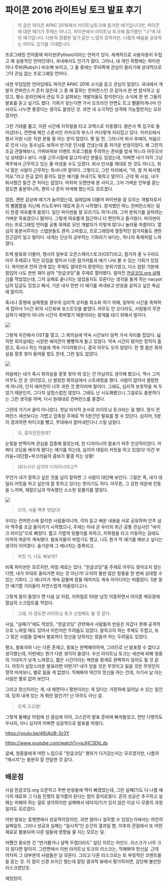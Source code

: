 # 파이콘 2016 라이트닝 토크 발표 후기

> 이 글은 파이콘 APAC 2016에서 라이트닝토크에 참가한 얘기입니다만, 파이콘에 대한 얘기가 주제는 아니고, 파이콘에서 라이트닝 토크에 참가했던 "나"에 대한 얘기입니다. 다분히 장황한 일기 같은 느낌이 강하지만, 나름의 배움을 공유하는 의미도 있기를 기대합니다.

프로그래밍 언어중에 파이썬(Python)이라는 언어가 있다. 세계적으로 사용자층이 두텁고 꽤 실용적인 언어인데다, 국내에서도 인기가 많다. 그러나, 내 개인 취향에는 파이썬이나 루비(Ruby)나 비슷해 보이고, 그 둘 중에는 루비쪽에 관심이 쏠리기에 상대적으로 그닥 관심 없는 프로그래밍 언어다.

내겐 무덤덤한 언어임에도 파이콘 APAC 2016 소식을 듣고 관심이 일었다. 국내에서 개발자 컨퍼런스가 흔치 않은데 그 중 꽤 흥하는 컨퍼런스인 것 같아서 한 번 참석하고 싶었고, 평소 온라인에서 관심 두고 살펴보는 개발자들도 참석한다는 소식에 한 번 그들의 발표를 듣고 싶기도 했다. 기회가 닿는다면 가서 오프라인 안면도 트고 뻘쭘하게나마 인사라도 나누면 좋겠다는 생각도 들었던 것. 과연 내 소극적인 성격에 가능할런지는 모르겠지만.

그런 기대를 품고, 이른 시간에 지하철을 타고 코엑스로 이동했다. 봉은사 쪽 입구로 들어섰더니, 전면에 메인 스폰서인 카카오의 부스가 커다랗게 자리잡고 있다. 카카오에서 행사 지원 나온 직원 분들 중 아는 분이 많았다. 몇 달 전, 그러니까 퇴사 후에야, 처음으로 인사 나눈 동수님도 보여서 반가운 인사를 건냈는데 좀 차가운 반응이었다. 왜 그런지 조금 관찰해보니, 가위바위보 이벤트 프로그램을 주최하는 준비를 밤새 하느라 아웃오브넋 상태였나 보다. 서울 근무시절에 알고지내던 분들도 있었는데, 어쩌면 내가 아직 그냥 제주에서 근무하고 있는 줄 아셨을 수도 있겠다. 퇴사 인사를 제대로 한 것도 아니고, 워낙 많은 사람이 근무하는 회사니까 말이다. 그렇다고, 그런 자리에서, "아, 참 저 퇴사했어요."라고 뜬금 없이 묻지도 않은 얘기를 꺼내기도 뭐하고 말이다. 근데 뭐 사실, 내가 퇴사했건 말건 큰 차이는 없었다. 어차피 오랜만에 본 사이고, 그저 가벼운 안부를 묻는 정도면 충분하니까, 괜히 나 혼자 어색해 했는지도 모르겠다.

암튼, 괜한 감상에 얘기가 늘어졌는데, 설레임에 더불어 파이썬을 잘 모르는 개발자로서의 뻘쭘함을 지닌채 키노트부터 재밌게 듣기 시작했다. 참석했던 여느 컨퍼런스와는 달리 한결 여유롭게 들었다. 일단 파이썬을 잘 모르기도 하거니와, 그저 분위기를 살피려는 가벼운 목표였으니 말이다. 그렇게 여유롭게 접근하니 더 편안하고 즐거웠다. 파이썬이라는 프로그래밍 언어를 공통 화제로 모인 개발자가 이렇게 많다니 놀라울 따름이다. 열심히 동분서주하는 스탭분들도 괜히 고마웠고, 프로그래밍에 열정적인 참가자들도 괜한 친근감이 일고 말이다. 내게는 단순히 공부하는 기회라기 보다는, 하나의 축제처럼 느껴졌다.

트랙 발표와 더불어, 행사의 일부로 오픈스페이스토크(OST)라고, 참가자 중 누구라도 아무 주제로나 작은 모임을 열어서 다른 참가자들과 얘기 나눠 볼 수 있는 기회가 있었다. 파이썬과 전혀 관계 없는 주제도 얼마든지 환영하는 분위기였고, 다소 업된 기분에 힘입어 나도 한번 재미 삼아 "한글코딩"을 주제로 열어봤다. 얼마전 [한글코딩.org 실패기](https://medium.com/happyprogrammer-in-jeju/한글코딩-org-개발기-실패기-f69bd4bc55c6)를 적었었는데, 그저 실패로 끝나지는 않았을지도 모른다는 생각을 들게 하는 nacyot님의 답글도 있었고 해서, 기운 내서 한번 더 얘기를 꺼내보고 반응을 살피고 싶은 욕심에 말이지.

혹시나 흥행에 실패했을 경우의 심리적 상처를 최소화 하기 위해, 일부러 시간을 촉박하게 잡아서 1시간 뒤의 시간표에 포스트잇을 붙였다. 아무도 안 오더라도, 사람들이 무관심하기 때문이 아니라 시간이 촉박했기 때문이라는 핑계를 대기 위해서 말이다.

![](pycon2016/open-ost.jpg)

그렇게 자진해서 OST를 열고, 그 회의실에 약속 시간보다 일찍 가서 자리를 잡았다. 넓직한 회의실에는 시원한 에어콘이 빵빵하게 돌고 있었다. 약속 시간이 됐지만 정적이 흘렀고, 혹시나 하는 마음에 계속 기다려봤으나, 결국 아무도 오지 않았다. 한 명 쯤은 회의실을 잘못 찾아 들어올 법도 한데, 그런 일도 없었다.

![](pycon2016/emptiness.jpg)

처음에는 내가 혹시 회의실을 잘못 찾아 와 있는 건 아닐까도 생각해 봤으나, 역시 그저 아무도 안 온 것이었고, 난 썰렁한 회의실에서 스트레칭을 했다. 사람이 없어서 썰렁한 게 아니야, 단지 에어컨이 너무 과한 것 뿐이라며 말이다. 그래도, 심리적 보호막을 쳐 두었기 때문인지, 그다지 실망스럽진 않았다. 그래도 난 시도해봤으니 그걸로도 충분하다는 그런 생각을 하며, 다시 원래대로 컨퍼런스를 즐겼다.

그런데 거기서 끝이 아니었다. 첫날 마지막 순서로 라이트닝 토크라는 걸 했다. 정식 컨퍼런스 세션보다는 가볍고 압축된 주제로 딱 5분간만 발표를 할 수 있단다. 심지어, 5분이 경과하면 마이크를 뺐고, 무대에서 끌어내린다니 스릴 넘쳤다.

> 오, 흥미진진한데?

눈빛을 반짝이며 관심을 집중해 들었는데, 한 디자이너의 발표가 아주 인상적이었다. 어쩌다 코딩을 배우게 됐다는 얘기를 하는데, 심지어 데일리 커밋을 하고 있었다! 이건 부러움+대단함+부끄러움의 콤보가 물결 치는 상황!

> 대다나다! 심지어 디자이너라고?!

무언가 내가 잘하고 싶은 것을 남이 잘하면 그 사람이 대단해 보인다. 그말은 즉, 내가 데일리 커밋을 하고 싶은데 잘 못하고 있다는 뜻이기도 하다. 아무튼, 그 강한 여운에 진동을 느끼며, 제럴드님과 약속했던 소소한 뒷풀이를 열었다.

![](pycon2016/beertime.jpg)

> 으아, 서울 맥주 맛있다!

우리는 컨퍼런스에 참석한 사람들이니까, 각자 듣고 배운 내용을 서로 공유하며 안주 삼아 맥주를 조금 들이키기 시작했으나, 주제는 이내 곧 우리의 최근 공통 관심사인 "바이크 라이딩"으로 빠졌다. 짧고 가볍게 뒷풀이를 파하고, 지하철을 타고 이동하는 길에도 아까의 여운이 계속됐다. 발표자들이 부럽기도 했고, 나도 뭔가 막 얘기를 해보고 싶다는 생각이 이어졌다. 술기운에 그 에너지는 증폭되고.

> 까짓 거, 나도 해보까?

비록 파이썬은 모르지만, 마침 재료는 있다. "한글코딩"을 주제로 아무도 찾아오지 않는다면, 내가 무대로 올라가면 되는 것 아닌가! 오히려 훨씬 많은 청중을 한 번에 상대할 수 있는 기회다. 그 에너지가 계속 감돌며 잠들 때까지도 계속 아이디어는 떠올랐다. 5분 동안 얘기할 거리들이 자연스럽게 떠올랐다고나.

그렇게 잠이 들었다 깬 다음 날 아침, 지하철로 50분 남짓 이동하면서 아이폰 메모장에 열심히 스크립트를 적었다.

> 그래, 이 정도면 라이트닝 토크 신청해도 될 것 같다.

사실, "실패기"에도 적었듯, "한글코딩" 관련해서 사람들의 반응은 차갑다 못해 공격적으로 느껴질 때도 있어서 이런저런 두려움도 있었다. 말하고자 하는 주제도 두렵고, 또 그 많은 사람들 앞에서 발표하다 망신을 당하지는 않을까 하는 두려움도 있었다.

평소, 발표자와 나는 다른 존재고, 발표는 완벽해야하며, 그러므로 난 발표할 수 없다고 생각했는데, 이번에는 뭔가 다른 생각이 들었다. 우선 라이트닝 토크는 세션에 비해 청중의 기대치가 낮게 느껴졌고, 짧은 시간이라는 제한을 핑계로 완벽하지 않아도 될 것 같다. 까짓거 실망스러운 발표라면 어떤가? 내가 얻을 것은 무엇이고 잃을 것은 무엇인지 정작 따져보니, 별로 잃을 게 없었다. 끽해봐야 약간의 망신을 하는 건데, 거기서 날 아는 사람은 별로 없어 보인다.

그리고 망신이라는 게, 내 체면이나 평판이라는 게 있다는 가정하에 일어날 수 있는 일인데. 당최 내게 있는 게 뭐란 말인가? 난 아무도 아닌 걸.

> 오케 고고씽!

그렇게 둘째날 아침에 선 결심에 이어, 고스란히 발표 준비에 빠져들었고, 천만 다행히도 무사히, 아니 심지어 어쩌면 성공적으로 발표를 마쳤다.

https://youtu.be/46UkzB-3z3Y

https://www.youtube.com/watch?v=pJHC3DtI_ds

글쎄, 청중들에게 어떤 느낌으로 "한글코딩" 행위가 다가갔는지는 모르겠지만, 나름의 "메시지"는 충분히 잘 전달한 것 같다.


## 배운점

사실 한글코딩.org 오픈하고 주변 반응들에 맥이 빠졌었는데, 그런 실패(?)도 다 나름 얘기의 재료와 그 다음 진행의 밑거름이 된다는 점이 흥미로웠다. 흔히 성공은 추구하고 실패는 피해야 하는 걸로 생각하지만 실패해서 데미지(?)가 있지 않은 이상 다 모종의 과정일지도 모르겠다.

이번 발표는 흥행면에서 성공적이었지만, 과연 얼마나 설득할 수 있었는가에서는 여전히 실패일듯. 그러나 성공과 실패는 “일시적”인 순간의 결과일 뿐, 이후의 관점에서 또 어떤 재료로 활용되며 다른 일들에 영향을 줄 지는 모르는 일.

어쨌건 중요한 건 “번거롭거나 살짝 두렵더라도” 일단 지르는 마인드. 리스크가 너무 크지 않다면 말이지.
그런면에서 이번 라이트닝 토크의 리스크는, 끽해봐야 망신살. 근데 어차피 그 대부분의 사람들은 날 모른다. 그리고 다른 리스크로는 또 부정적인 코멘트들을 듣는 것. 이 점이 신경 쓰이긴 했는데 잘된 결과적 뷰에서 평가하자면, 감당해 볼만한 리스크였던듯.

재밌었어.
